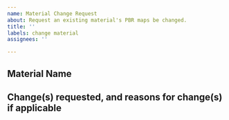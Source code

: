 ```yaml
---
name: Material Change Request
about: Request an existing material's PBR maps be changed.
title: ''
labels: change material
assignees: ''

---
```


## Material Name

## Change(s) requested, and reasons for change(s) if applicable
